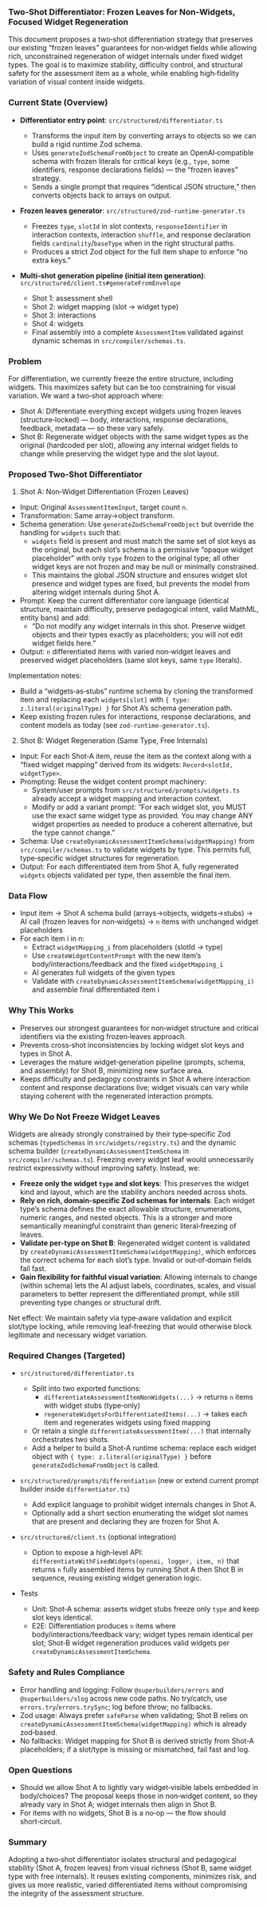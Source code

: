 ### Two‑Shot Differentiator: Frozen Leaves for Non‑Widgets, Focused Widget Regeneration

This document proposes a two‑shot differentiation strategy that preserves our existing “frozen leaves” guarantees for non‑widget fields while allowing rich, unconstrained regeneration of widget internals under fixed widget types. The goal is to maximize stability, difficulty control, and structural safety for the assessment item as a whole, while enabling high‑fidelity variation of visual content inside widgets.

### Current State (Overview)

- **Differentiator entry point**: `src/structured/differentiator.ts`
  - Transforms the input item by converting arrays to objects so we can build a rigid runtime Zod schema.
  - Uses `generateZodSchemaFromObject` to create an OpenAI‑compatible schema with frozen literals for critical keys (e.g., `type`, some identifiers, response declarations fields) — the “frozen leaves” strategy.
  - Sends a single prompt that requires “identical JSON structure,” then converts objects back to arrays on output.

- **Frozen leaves generator**: `src/structured/zod-runtime-generator.ts`
  - Freezes `type`, `slotId` in slot contexts, `responseIdentifier` in interaction contexts, interaction `shuffle`, and response declaration fields `cardinality`/`baseType` when in the right structural paths.
  - Produces a strict Zod object for the full item shape to enforce “no extra keys.”

- **Multi‑shot generation pipeline (initial item generation)**: `src/structured/client.ts#generateFromEnvelope`
  - Shot 1: assessment shell
  - Shot 2: widget mapping (slot → widget type)
  - Shot 3: interactions
  - Shot 4: widgets
  - Final assembly into a complete `AssessmentItem` validated against dynamic schemas in `src/compiler/schemas.ts`.

### Problem

For differentiation, we currently freeze the entire structure, including widgets. This maximizes safety but can be too constraining for visual variation. We want a two‑shot approach where:
- Shot A: Differentiate everything except widgets using frozen leaves (structure‑locked) — body, interactions, response declarations, feedback, metadata — so these vary safely.
- Shot B: Regenerate widget objects with the same widget types as the original (hardcoded per slot), allowing any internal widget fields to change while preserving the widget type and the slot layout.

### Proposed Two‑Shot Differentiator

1) Shot A: Non‑Widget Differentiation (Frozen Leaves)
- Input: Original `AssessmentItemInput`, target count `n`.
- Transformation: Same array→object transform.
- Schema generation: Use `generateZodSchemaFromObject` but override the handling for `widgets` such that:
  - `widgets` field is present and must match the same set of slot keys as the original, but each slot’s schema is a permissive “opaque widget placeholder” with only `type` frozen to the original type; all other widget keys are not frozen and may be null or minimally constrained.
  - This maintains the global JSON structure and ensures widget slot presence and widget types are fixed, but prevents the model from altering widget internals during Shot A.
- Prompt: Keep the current differentiator core language (identical structure, maintain difficulty, preserve pedagogical intent, valid MathML, entity bans) and add:
  - “Do not modify any widget internals in this shot. Preserve widget objects and their types exactly as placeholders; you will not edit widget fields here.”
- Output: `n` differentiated items with varied non‑widget leaves and preserved widget placeholders (same slot keys, same `type` literals).

Implementation notes:
- Build a “widgets‑as‑stubs” runtime schema by cloning the transformed item and replacing each `widgets[slot]` with `{ type: z.literal(originalType) }` for Shot A’s schema generation path.
- Keep existing frozen rules for interactions, response declarations, and content models as today (see `zod-runtime-generator.ts`).

2) Shot B: Widget Regeneration (Same Type, Free Internals)
- Input: For each Shot‑A item, reuse the item as the context along with a “fixed widget mapping” derived from its widgets: `Record<slotId, widgetType>`.
- Prompting: Reuse the widget content prompt machinery:
  - System/user prompts from `src/structured/prompts/widgets.ts` already accept a widget mapping and interaction context.
  - Modify or add a variant prompt: “For each widget slot, you MUST use the exact same widget type as provided. You may change ANY widget properties as needed to produce a coherent alternative, but the type cannot change.”
- Schema: Use `createDynamicAssessmentItemSchema(widgetMapping)` from `src/compiler/schemas.ts` to validate widgets by type. This permits full, type‑specific widget structures for regeneration.
- Output: For each differentiated item from Shot A, fully regenerated `widgets` objects validated per type, then assemble the final item.

### Data Flow

- Input item → Shot A schema build (arrays→objects, widgets→stubs) → AI call (frozen leaves for non‑widgets) → `n` items with unchanged widget placeholders
- For each item i in n:
  - Extract `widgetMapping_i` from placeholders (slotId → type)
  - Use `createWidgetContentPrompt` with the new item’s body/interactions/feedback and the fixed `widgetMapping_i`
  - AI generates full widgets of the given types
  - Validate with `createDynamicAssessmentItemSchema(widgetMapping_i)` and assemble final differentiated item i

### Why This Works

- Preserves our strongest guarantees for non‑widget structure and critical identifiers via the existing frozen‑leaves approach.
- Prevents cross‑shot inconsistencies by locking widget slot keys and types in Shot A.
- Leverages the mature widget‑generation pipeline (prompts, schema, and assembly) for Shot B, minimizing new surface area.
- Keeps difficulty and pedagogy constraints in Shot A where interaction content and response declarations live; widget visuals can vary while staying coherent with the regenerated interaction prompts.

### Why We Do Not Freeze Widget Leaves

Widgets are already strongly constrained by their type‑specific Zod schemas (`typedSchemas` in `src/widgets/registry.ts`) and the dynamic schema builder (`createDynamicAssessmentItemSchema` in `src/compiler/schemas.ts`). Freezing every widget leaf would unnecessarily restrict expressivity without improving safety. Instead, we:

- **Freeze only the widget `type` and slot keys**: This preserves the widget kind and layout, which are the stability anchors needed across shots.
- **Rely on rich, domain‑specific Zod schemas for internals**: Each widget type’s schema defines the exact allowable structure, enumerations, numeric ranges, and nested objects. This is a stronger and more semantically meaningful constraint than generic literal‑freezing of leaves.
- **Validate per‑type on Shot B**: Regenerated widget content is validated by `createDynamicAssessmentItemSchema(widgetMapping)`, which enforces the correct schema for each slot’s type. Invalid or out‑of‑domain fields fail fast.
- **Gain flexibility for faithful visual variation**: Allowing internals to change (within schema) lets the AI adjust labels, coordinates, scales, and visual parameters to better represent the differentiated prompt, while still preventing type changes or structural drift.

Net effect: We maintain safety via type‑aware validation and explicit slot/type locking, while removing leaf‑freezing that would otherwise block legitimate and necessary widget variation.

### Required Changes (Targeted)

- `src/structured/differentiator.ts`
  - Split into two exported functions:
    - `differentiateAssessmentItemNonWidgets(...)` → returns `n` items with widget stubs (type‑only)
    - `regenerateWidgetsForDifferentiatedItems(...)` → takes each item and regenerates widgets using fixed mapping
  - Or retain a single `differentiateAssessmentItem(...)` that internally orchestrates two shots.
  - Add a helper to build a Shot‑A runtime schema: replace each widget object with `{ type: z.literal(originalType) }` before `generateZodSchemaFromObject` is called.

- `src/structured/prompts/differentiation` (new or extend current prompt builder inside `differentiator.ts`)
  - Add explicit language to prohibit widget internals changes in Shot A.
  - Optionally add a short section enumerating the widget slot names that are present and declaring they are frozen for Shot A.

- `src/structured/client.ts` (optional integration)
  - Option to expose a high‑level API: `differentiateWithFixedWidgets(openai, logger, item, n)` that returns `n` fully assembled items by running Shot A then Shot B in sequence, reusing existing widget generation logic.

- Tests
  - Unit: Shot‑A schema: asserts widget stubs freeze only `type` and keep slot keys identical.
  - E2E: Differentiation produces `n` items where body/interactions/feedback vary; widget types remain identical per slot; Shot‑B widget regeneration produces valid widgets per `createDynamicAssessmentItemSchema`.

### Safety and Rules Compliance

- Error handling and logging: Follow `@superbuilders/errors` and `@superbuilders/slog` across new code paths. No try/catch, use `errors.try`/`errors.trySync`; log before throw; no fallbacks.
- Zod usage: Always prefer `safeParse` when validating; Shot B relies on `createDynamicAssessmentItemSchema(widgetMapping)` which is already zod‑based.
- No fallbacks: Widget mapping for Shot B is derived strictly from Shot‑A placeholders; if a slot/type is missing or mismatched, fail fast and log.

### Open Questions

- Should we allow Shot A to lightly vary widget‑visible labels embedded in body/choices? The proposal keeps those in non‑widget content, so they already vary in Shot A; widget internals then align in Shot B.
- For items with no widgets, Shot B is a no‑op — the flow should short‑circuit.

### Summary

Adopting a two‑shot differentiator isolates structural and pedagogical stability (Shot A, frozen leaves) from visual richness (Shot B, same widget type with free internals). It reuses existing components, minimizes risk, and gives us more realistic, varied differentiated items without compromising the integrity of the assessment structure.


